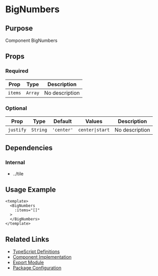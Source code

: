 # BigNumbers

## Purpose

Component BigNumbers

## Props

### Required
| Prop | Type | Description |
|------|------|-------------|
| `items` | `Array` | No description |

### Optional
| Prop | Type | Default | Values | Description |
|------|------|---------|--------|-------------|
| `justify` | `String` | `'center'` | `center\|start` | No description |

## Dependencies

### Internal
- ../tile

## Usage Example

```vue
<template>
  <BigNumbers
    :items="[]"
  >
  </BigNumbers>
</template>
```

## Related Links

- [TypeScript Definitions](./BigNumbers.d.ts)
- [Component Implementation](./BigNumbers.vue)
- [Export Module](./bignumbers.js)
- [Package Configuration](./package.json)
